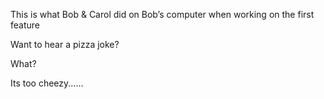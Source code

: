 This is what Bob & Carol did on Bob’s computer when working on the first feature

Want to hear a pizza joke?

What?

Its too cheezy......